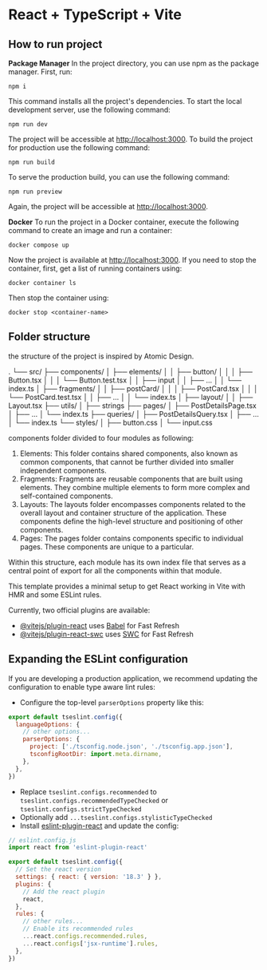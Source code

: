 # React + TypeScript + Vite

## How to run project

**Package Manager**
In the project directory, you can use npm as the package manager. First, run:

    npm i

This command installs all the project's dependencies. To start the local development server, use the following command:

    npm run dev

The project will be accessible at [http://localhost:3000](http://localhost:3000/).
To build the project for production use the following command:

    npm run build

To serve the production build, you can use the following command:

    npm run preview

Again, the project will be accessible at [http://localhost:3000](http://localhost:3000/).

**Docker**
To run the project in a Docker container, execute the following command to create an image and run a container:

    docker compose up

Now the project is available at [http://localhost:3000](http://localhost:3000/).
If you need to stop the container, first, get a list of running containers using:

    docker container ls

Then stop the container using:

    docker stop <container-name>

## Folder structure

the structure of the project is inspired by Atomic Design.

.
└── src/
├── components/
│ ├── elements/
│ │ ├── button/
│ │ │ ├── Button.tsx
│ │ │ └── Button.test.tsx
│ │ ├── input
│ │ ├── ...
│ │ └── index.ts
│ ├── fragments/
│ │ ├── postCard/
│ │ │ ├── PostCard.tsx
│ │ │ └── PostCard.test.tsx
│ │ ├── ...
│ │ └── index.ts
│ ├── layout/
│ │ ├── Layout.tsx
├── utils/
│ ├── strings
├── pages/
│ ├── PostDetailsPage.tsx
│ ├── ...
│ └── index.ts
├── queries/
│ ├── PostDetailsQuery.tsx
│ ├── ...
│ └── index.ts
└── styles/
│ ├── button.css
│ └── input.css


components folder divided to four modules as following:

1.  Elements: This folder contains shared components, also known as common components, that cannot be further divided into smaller independent components.
2.  Fragments: Fragments are reusable components that are built using elements. They combine multiple elements to form more complex and self-contained components.
3.  Layouts: The layouts folder encompasses components related to the overall layout and container structure of the application. These components define the high-level structure and positioning of other components.
4.  Pages: The pages folder contains components specific to individual pages. These components are unique to a particular.


Within this structure, each module has its own index file that serves as a central point of export for all the components within that module.

This template provides a minimal setup to get React working in Vite with HMR and some ESLint rules.

Currently, two official plugins are available:

- [@vitejs/plugin-react](https://github.com/vitejs/vite-plugin-react/blob/main/packages/plugin-react/README.md) uses [Babel](https://babeljs.io/) for Fast Refresh
- [@vitejs/plugin-react-swc](https://github.com/vitejs/vite-plugin-react-swc) uses [SWC](https://swc.rs/) for Fast Refresh

## Expanding the ESLint configuration

If you are developing a production application, we recommend updating the configuration to enable type aware lint rules:

- Configure the top-level `parserOptions` property like this:

```js
export default tseslint.config({
  languageOptions: {
    // other options...
    parserOptions: {
      project: ['./tsconfig.node.json', './tsconfig.app.json'],
      tsconfigRootDir: import.meta.dirname,
    },
  },
})
```

- Replace `tseslint.configs.recommended` to `tseslint.configs.recommendedTypeChecked` or `tseslint.configs.strictTypeChecked`
- Optionally add `...tseslint.configs.stylisticTypeChecked`
- Install [eslint-plugin-react](https://github.com/jsx-eslint/eslint-plugin-react) and update the config:

```js
// eslint.config.js
import react from 'eslint-plugin-react'

export default tseslint.config({
  // Set the react version
  settings: { react: { version: '18.3' } },
  plugins: {
    // Add the react plugin
    react,
  },
  rules: {
    // other rules...
    // Enable its recommended rules
    ...react.configs.recommended.rules,
    ...react.configs['jsx-runtime'].rules,
  },
})
```

